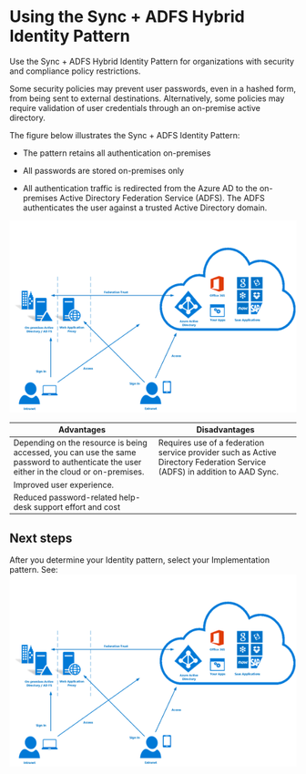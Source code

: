 # Using the Sync + ADFS Hybrid Identity Pattern

Use the Sync + ADFS Hybrid Identity Pattern for organizations with security and compliance policy restrictions. 

Some security policies may prevent user passwords, even in a hashed form, from being sent to external  destinations. Alternatively, some policies may require validation of user credentials through an on-premise active  directory. 

The figure below illustrates the Sync + ADFS Identity Pattern: 

  - The pattern retains all authentication on-premises
	
  - All passwords are stored on-premises only
	
  - All authentication traffic is redirected from the Azure AD to the on-premises Active Directory Federation Service (ADFS). The ADFS authenticates the user against a trusted Active Directory domain. 

<insert fig here>

![SyncADFS](https://github.com/alvarovitta/Azure-Identity/blob/master/images/SyncADFS.png)


|**Advantages** | **Disadvantages** |  
| -------------| -------------| 
| Depending on the resource is being accessed, you can use the same password to authenticate the user either in the cloud or on-premises. | Requires use of a federation service provider such as Active Directory Federation Service (ADFS) in addition to AAD Sync.|
| Improved user experience. | |
| Reduced password-related help-desk support effort and cost ||



## Next steps

After you determine your Identity pattern, select your Implementation pattern. See: ![SyncADFS](https://github.com/alvarovitta/Azure-Identity/blob/master/images/SyncADFS.png)


